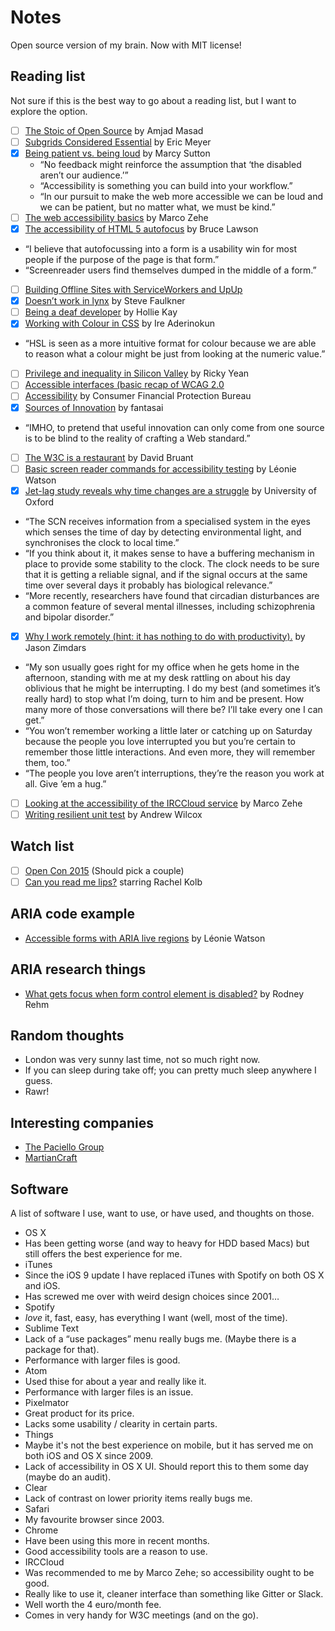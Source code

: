 # Notes
Open source version of my brain. Now with MIT license!

## Reading list

Not sure if this is the best way to go about a reading list, but I want to explore the option.

* [ ] [The Stoic of Open Source](http://amasad.me/2016/01/13/the-stoic-of-open-source/) by Amjad Masad
* [ ] [Subgrids Considered Essential](http://meyerweb.com/eric/thoughts/2016/01/15/subgrids-considered-essential/) by Eric Meyer
* [x] [Being patient vs. being loud](https://the-pastry-box-project.net/marcy-sutton/2015-april-20) by Marcy Sutton
  * “No feedback might reinforce the assumption that ‘the disabled aren’t our audience.’”
  * “Accessibility is something you can build into your workflow.”
  * “In our pursuit to make the web more accessible we can be loud and we can be patient, but no matter what, we must be kind.”
* [ ] [The web accessibility basics](https://www.marcozehe.de/2015/12/14/the-web-accessibility-basics/) by Marco Zehe
* [x] [The accessibility of HTML 5 autofocus](http://www.brucelawson.co.uk/2009/the-accessibility-of-html-5-autofocus/) by Bruce Lawson
 * “I believe that autofocussing into a form is a usability win for most people if the purpose of the page is that form.”
 * “Screenreader users find themselves dumped in the middle of a form.”
* [ ] [Building Offline Sites with ServiceWorkers and UpUp](https://dev.opera.com/articles/offline-with-upup-service-workers/)
* [x] [Doesn’t work in lynx](https://www.paciellogroup.com/blog/2014/02/doesnt-work-lynx/) by Steve Faulkner
* [ ] [Being a deaf developer](http://cruft.io/posts/deep-accessibility/) by Hollie Kay
* [x] [Working with Colour in CSS](http://bitsofco.de/working-with-colour-in-css/) by Ire Aderinokun
 * “HSL is seen as a more intuitive format for colour because we are able to reason what a colour might be just from looking at the numeric value.”
* [ ] [Privilege and inequality in Silicon Valley](https://medium.com/tech-diversity-files/privilege-and-inequality-in-silicon-valley-92d455b66860#.2mqjnzwwx) by Ricky Yean
* [ ] [Accessible interfaces (basic recap of WCAG 2.0](https://cfpb.github.io/design-manual/guides/accessible-interfaces.html)
* [ ] [Accessibility](https://github.com/cfpb/front-end/blob/master/accessibility.md) by Consumer Financial Protection Bureau
* [x] [Sources of Innovation](http://fantasai.inkedblade.net/weblog/2011/inside-csswg/input) by fantasai
 * “IMHO, to pretend that useful innovation can only come from one source is to be blind to the reality of crafting a Web standard.”
* [ ] [The W3C is a restaurant](https://longtermlaziness.wordpress.com/2013/10/08/the-w3c-is-a-restaurant/) by David Bruant
* [ ] [Basic screen reader commands for accessibility testing](https://www.paciellogroup.com/blog/2015/01/basic-screen-reader-commands-for-accessibility-testing/) by Léonie Watson
* [x] [Jet-lag study reveals why time changes are a struggle](http://www.ox.ac.uk/news/2013-08-30-jet-lag-study-reveals-why-time-changes-are-struggle) by University of Oxford
 * “The SCN receives information from a specialised system in the eyes which senses the time of day by detecting environmental light, and synchronises the clock to local time.”
 * “If you think about it, it makes sense to have a buffering mechanism in place to provide some stability to the clock. The clock needs to be sure that it is getting a reliable signal, and if the signal occurs at the same time over several days it probably has biological relevance.”
 * “More recently, researchers have found that circadian disturbances are a common feature of several mental illnesses, including schizophrenia and bipolar disorder.”
* [x] [Why I work remotely (hint: it has nothing to do with productivity).](https://m.signalvnoise.com/why-i-work-remotely-hint-it-has-nothing-to-do-with-productivity-34ace30f74fc#.w8a56l8cd) by Jason Zimdars
 * “My son usually goes right for my office when he gets home in the afternoon, standing with me at my desk rattling on about his day oblivious that he might be interrupting. I do my best (and sometimes it’s really hard) to stop what I’m doing, turn to him and be present. How many more of those conversations will there be? I’ll take every one I can get.”
 * “You won’t remember working a little later or catching up on Saturday because the people you love interrupted you but you’re certain to remember those little interactions. And even more, they will remember them, too.”
 * “The people you love aren’t interruptions, they’re the reason you work at all. Give ’em a hug.”
* [ ] [Looking at the accessibility of the IRCCloud service](https://www.marcozehe.de/2015/12/07/looking-at-the-accessibility-of-the-irccloud-service/) by Marco Zehe
* [ ] [Writing resilient unit test](http://engineering.imvu.com/2012/05/08/writing-resilient-unit-tests-3/) by Andrew Wilcox

## Watch list

* [ ] [Open Con 2015](http://www.opencon2015.org/resources_opencon2015) (Should pick a couple)
* [ ] [Can you read me lips?](https://vimeo.com/148127830) starring Rachel Kolb 

## ARIA code example

* [Accessible forms with ARIA live regions](http://tink.uk/accessible-forms-with-aria-live-regions/) by Léonie Watson

## ARIA research things

* [What gets focus when form control element is disabled?](https://jsbin.com/qalujo/edit?html,js,console,output) by Rodney Rehm

## Random thoughts

* London was very sunny last time, not so much right now.
* If you can sleep during take off; you can pretty much sleep anywhere I guess.
* Rawr!

## Interesting companies

* [The Paciello Group](http://paciellogroup.com)
* [MartianCraft](http://martiancraft.com/)

## Software

A list of software I use, want to use, or have used, and thoughts on those.

* OS X
 * Has been getting worse (and way to heavy for HDD based Macs) but still offers the best experience for me.
* iTunes
 * Since the iOS 9 update I have replaced iTunes with Spotify on both OS X and iOS.
 * Has screwed me over with weird design choices since 2001…
* Spotify
 * _love_ it, fast, easy, has everything I want (well, most of the time).
* Sublime Text
 * Lack of a “use packages” menu really bugs me. (Maybe there is a package for that).
 * Performance with larger files is good.
* Atom
 * Used thise for about a year and really like it.
 * Performance with larger files is an issue.
* Pixelmator
 * Great product for its price.
 * Lacks some usability / clearity in certain parts.
* Things
 * Maybe it's not the best experience on mobile, but it has served me on both iOS and OS X since 2009.
 * Lack of accessibility in OS X UI. Should report this to them some day (maybe do an audit).
* Clear
 * Lack of contrast on lower priority items really bugs me.
* Safari
 * My favourite browser since 2003.
* Chrome
 * Have been using this more in recent months.
 * Good accessibility tools are a reason to use.
* IRCCloud
 * Was recommended to me by Marco Zehe; so accessibility ought to be good.
 * Really like to use it, cleaner interface than something like Gitter or Slack.
 * Well worth the 4 euro/month fee.
 * Comes in very handy for W3C meetings (and on the go).
